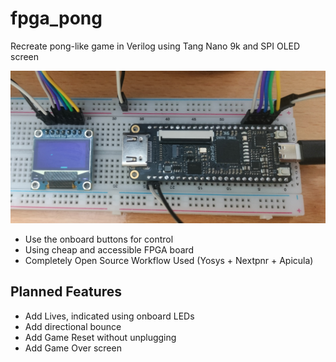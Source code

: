# fpga_pong
Recreate pong-like game in Verilog using Tang Nano 9k and SPI OLED screen

![Image of the setup on a breadboard](tangnano.jpg?raw=true "Photo of Gameplay")

- Use the onboard buttons for control
- Using cheap and accessible FPGA board
- Completely Open Source Workflow Used (Yosys + Nextpnr + Apicula)

## Planned Features
- Add Lives, indicated using onboard LEDs
- Add directional bounce
- Add Game Reset without unplugging
- Add Game Over screen